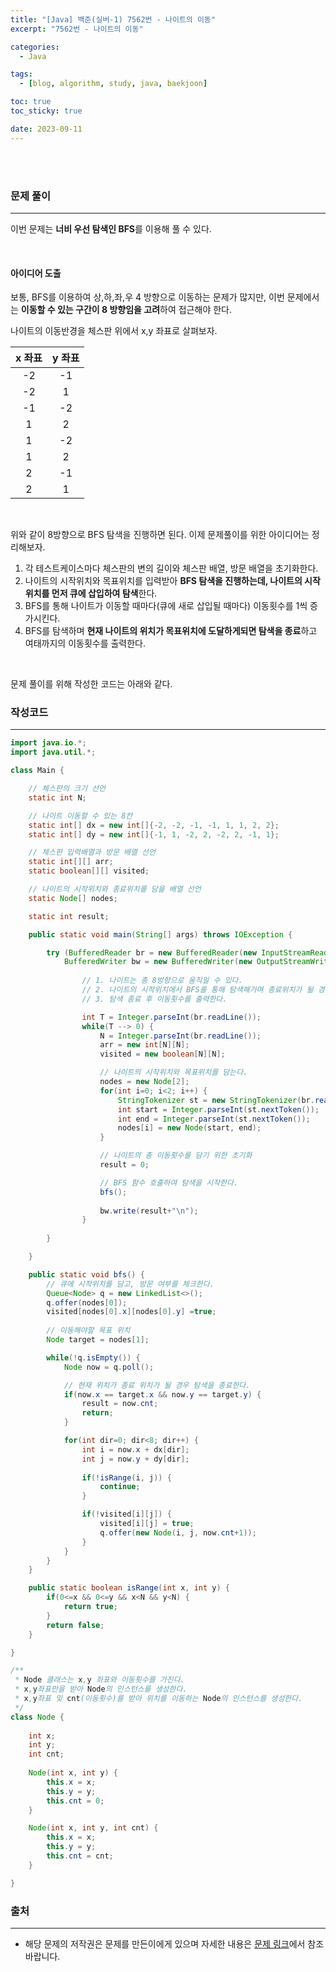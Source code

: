 ```yaml
---
title: "[Java] 백준(실버-1) 7562번 - 나이트의 이동"
excerpt: "7562번 - 나이트의 이동"

categories:
  - Java

tags:
  - [blog, algorithm, study, java, baekjoon]

toc: true
toc_sticky: true

date: 2023-09-11
---
```


<br><br>

### 문제 풀이

---

이번 문제는 **너비 우선 탐색인 BFS**를 이용해 풀 수 있다.

<br>

#### 아이디어 도출

보통, BFS를 이용하여 상,하,좌,우 4 방향으로 이동하는 문제가 많지만, 이번 문제에서는 **이동할 수 있는 구간이 8 방향임을 고려**하여 접근해야 한다.

나이트의 이동반경을 체스판 위에서 x,y 좌표로 살펴보자.

|x 좌표|y 좌표|
|:--:|:--:|
|-2|-1|
|-2|1|
|-1|-2|
|1|2|
|1|-2|
|1|2|
|2|-1|
|2|1|

<br>

위와 같이 8방향으로 BFS 탐색을 진행하면 된다. 이제 문제풀이를 위한 아이디어는 정리해보자.

1. 각 테스트케이스마다 체스판의 변의 길이와 체스판 배열, 방문 배열을 초기화한다.
2. 나이트의 시작위치와 목표위치를 입력받아 **BFS 탐색을 진행하는데, 나이트의 시작위치를 먼저 큐에 삽입하여 탐색**한다.
3. BFS를 통해 나이트가 이동할 때마다(큐에 새로 삽입될 때마다) 이동횟수를 1씩 증가시킨다.
4. BFS를 탐색하며 **현재 나이트의 위치가 목표위치에 도달하게되면 탐색을 종료**하고 여태까지의 이동횟수를 출력한다.

<br>

문제 풀이를 위해 작성한 코드는 아래와 같다.

### 작성코드

---

```java
import java.io.*;
import java.util.*;

class Main {    

    // 체스판의 크기 선언
    static int N;

    // 나이트 이동할 수 있는 8칸
    static int[] dx = new int[]{-2, -2, -1, -1, 1, 1, 2, 2};
    static int[] dy = new int[]{-1, 1, -2, 2, -2, 2, -1, 1};

    // 체스판 입력배열과 방문 배열 선언
    static int[][] arr;
    static boolean[][] visited;

    // 나이트의 시작위치와 종료위치를 담을 배열 선언
    static Node[] nodes;

    static int result;

    public static void main(String[] args) throws IOException {

        try (BufferedReader br = new BufferedReader(new InputStreamReader(System.in));
            BufferedWriter bw = new BufferedWriter(new OutputStreamWriter(System.out))) {
                
                // 1. 나이트는 총 8방향으로 움직일 수 있다.
                // 2. 나이트의 시작위치에서 BFS를 통해 탐색해가며 종료위치가 될 경우 탐색을 종료한다.
                // 3. 탐색 종료 후 이동횟수를 출력한다.

                int T = Integer.parseInt(br.readLine());
                while(T --> 0) {
                    N = Integer.parseInt(br.readLine());
                    arr = new int[N][N];
                    visited = new boolean[N][N];

                    // 나이트의 시작위치와 목표위치를 담는다.
                    nodes = new Node[2];
                    for(int i=0; i<2; i++) {
                        StringTokenizer st = new StringTokenizer(br.readLine());
                        int start = Integer.parseInt(st.nextToken());
                        int end = Integer.parseInt(st.nextToken());
                        nodes[i] = new Node(start, end);
                    }

                    // 나이트의 총 이동횟수를 담기 위한 초기화
                    result = 0;

                    // BFS 함수 호출하여 탐색을 시작한다.
                    bfs();
                    
                    bw.write(result+"\n");
                }
                
        }

    }

    public static void bfs() {
        // 큐에 시작위치를 담고, 방문 여부를 체크한다.
        Queue<Node> q = new LinkedList<>();
        q.offer(nodes[0]);
        visited[nodes[0].x][nodes[0].y] =true;
        
        // 이동해야할 목표 위치
        Node target = nodes[1];

        while(!q.isEmpty()) {
            Node now = q.poll();

            // 현재 위치가 종료 위치가 될 경우 탐색을 종료한다.
            if(now.x == target.x && now.y == target.y) {
                result = now.cnt;
                return;
            }

            for(int dir=0; dir<8; dir++) {
                int i = now.x + dx[dir];
                int j = now.y + dy[dir];
                
                if(!isRange(i, j)) {
                    continue;
                }

                if(!visited[i][j]) {
                    visited[i][j] = true;
                    q.offer(new Node(i, j, now.cnt+1));
                }
            }
        }
    }

    public static boolean isRange(int x, int y) {
        if(0<=x && 0<=y && x<N && y<N) {
            return true;
        }
        return false;
    }

}

/**
 * Node 클래스는 x,y 좌표와 이동횟수를 가진다.
 * x,y좌표만을 받아 Node의 인스턴스를 생성한다.
 * x,y좌표 및 cnt(이동횟수)를 받아 위치를 이동하는 Node의 인스턴스를 생성한다.
 */
class Node {
    
    int x;
    int y;
    int cnt;
    
    Node(int x, int y) {
        this.x = x;
        this.y = y;
        this.cnt = 0;
    }

    Node(int x, int y, int cnt) {
        this.x = x;
        this.y = y;
        this.cnt = cnt;
    }

}
```

### 출처

---

- 해당 문제의 저작권은 문제를 만든이에게 있으며 자세한 내용은 [문제 링크](https://www.acmicpc.net/problem/7562)에서 참조바랍니다.